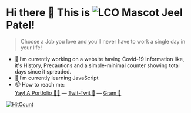 # Hi there 👋 This is ![LCO Mascot](https://learncodeonline.in/gittwo.png "LCO") Jeel Patel!
> Choose a Job you love and you'll never have to work a single day in your life!

- 🔭 I’m currently working on a website having Covid-19 Information like, it's History, Precautions and a simple-minimal counter showing total days since it spreaded.
- 🌱 I’m currently learning JavaScript
- 📫 How to reach me:  
      [Yay! A Portfolio 👨‍💻](https://jeelpatel.ml) — 
      [Twit-Twit 🐤](https://twitter.com/70r65eL) — 
      [Gram 📸](https://instagram.com/thisisjeelpatel)


[![HitCount](http://hits.dwyl.com/jeelpatel17/jeelpatel17.svg)](http://hits.dwyl.com/jeelpatel17/jeelpatel17)
